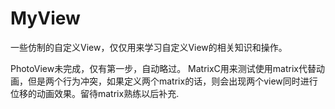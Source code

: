 # MyView
一些仿制的自定义View，仅仅用来学习自定义View的相关知识和操作。

PhotoView未完成，仅有第一步，自动略过。
MatrixC用来测试使用matrix代替动画，但是两个行为冲突，如果定义两个matrix的话，则会出现两个view同时进行位移的动画效果。留待matrix熟练以后补充.
